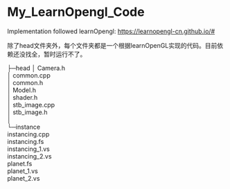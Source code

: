 # My_LearnOpengl_Code

Implementation followed learnOpengl:
https://learnopengl-cn.github.io/#

除了head文件夹外，每个文件夹都是一个根据learnOpenGL实现的代码。目前依赖还没找全，暂时运行不了。

├─head
│        Camera.h             
│        common.cpp  
│        common.h  
│        Model.h  
│        shader.h  
│        stb_image.cpp  
│        stb_image.h  
│    
└─instance  
          instancing.cpp  
          instancing.fs  
          instancing_1.vs  
          instancing_2.vs  
          planet.fs  
          planet_1.vs  
          planet_2.vs  
